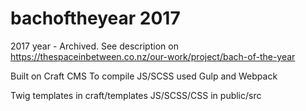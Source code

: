 # bachoftheyear 2017 #

2017 year - Archived. See description on https://thespaceinbetween.co.nz/our-work/project/bach-of-the-year

Built on Craft CMS
To compile JS/SCSS used Gulp and Webpack

Twig templates in craft/templates
JS/SCSS/CSS in public/src 
